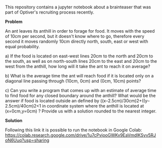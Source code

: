 This repository contains a jupyter notebook about a brainteaser that was part of Optiver's recruiting process recently.

**Problem**

An ant leaves its anthill in order to forage for food. It moves with the speed of 10cm per second, but it doesn't know where to go, therefore every second it moves randomly 10cm directly north, south, east or west with equal probability.

a) If the food is located on east-west lines 20cm to the north and 20cm to the south, as well as on north-south lines 20cm to the east and 20cm to the west from the anthill, how long will it take the ant to reach it on average?

b) What is the average time the ant will reach food if it is located only on a diagonal line passing through (10cm, 0cm) and (0cm, 10cm) points?

c) Can you write a program that comes up with an estimate of average time to find food for any closed boundary around the anthill? What would be the answer if food is located outside an defined by  ((x–2.5cm)/30cm)2+((y–2.5cm)/40cm)2<1  in coordinate system where the anthill is located at  (x=0cm,y=0cm) ? Provide us with a solution rounded to the nearest integer.

**Solution**

Following this link it is possible to run the notebook in Google Colab: 
https://colab.research.google.com/drive/1u7cPvjooGWKv9EaVmdlKSyv5RJoN6Uuq?usp=sharing
